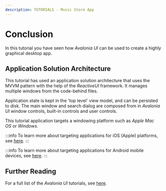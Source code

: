 ```yaml
---
description: TUTORIALS - Music Store App
---
```


# Conclusion

In this tutorial you have seen how _Avalonia UI_ can be used to create a highly graphical desktop app.

## Application Solution Architecture

This tutorial has used an application solution architecture that uses the MVVM pattern with the help of the _ReactiveUI_ framework. It manages multiple windows from the code-behind files.

Application state is kept in the 'top level' view model, and can be persisted to disk. The main window and search dialog are composed from in _Avalonia UI_ window controls, built-in controls and user controls.

This tutorial application targets a windowing platform such as _Apple Mac OS_ or _Windows_.

:::info
To learn more about targeting applications for iOS (Apple) platforms, see [here](../../guides/platforms/ios).
:::

:::info
To learn more about targeting applications for Android mobile devices, see [here](../../guides/platforms/android).
:::

## Further Reading

For a full list of the _Avalonia UI_ tutorials, see [here](..).
